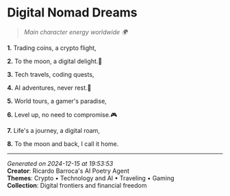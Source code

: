 # Digital Nomad Dreams

> *Main character energy worldwide 🌍*

**1.** Trading coins, a crypto flight,


**2.** To the moon, a digital delight.🚀


**3.** Tech travels, coding quests,


**4.** AI adventures, never rest.🤖


**5.** World tours, a gamer's paradise,


**6.** Level up, no need to compromise.🎮


**7.** Life's a journey, a digital roam,


**8.** To the moon and back, I call it home.



---

*Generated on 2024-12-15 at 19:53:53*  
**Creator**: Ricardo Barroca's AI Poetry Agent  
**Themes**: Crypto • Technology and AI • Traveling • Gaming  
**Collection**: Digital frontiers and financial freedom